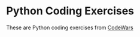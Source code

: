 # Python Coding Exercises

These are Python coding exercises from [CodeWars](https://www.codewars.com/trainer/python)